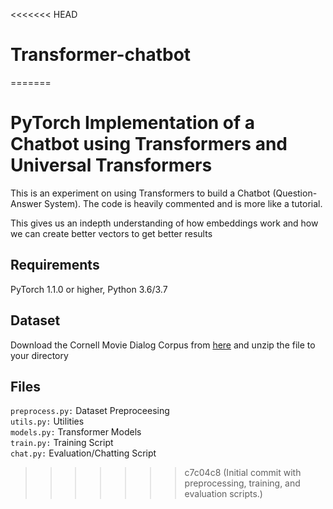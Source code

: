<<<<<<< HEAD
# Transformer-chatbot
=======
# PyTorch Implementation of a Chatbot using Transformers and Universal Transformers

This is an experiment on using Transformers to build a Chatbot (Question-Answer System). The code is heavily commented and is more like a tutorial. 

This gives us an indepth understanding of how embeddings work and how we can create better vectors to get better results

## Requirements 
PyTorch 1.1.0 or higher, Python 3.6/3.7

## Dataset
Download the Cornell Movie Dialog Corpus from [here](https://zissou.infosci.cornell.edu/convokit/datasets/movie-corpus/) and unzip the file to your directory

## Files
`preprocess.py:` Dataset Preproceesing <br/>
`utils.py:` Utilities  <br/>
`models.py:` Transformer Models <br/>
`train.py:` Training Script <br/>
`chat.py:` Evaluation/Chatting Script

>>>>>>> c7c04c8 (Initial commit with preprocessing, training, and evaluation scripts.)
